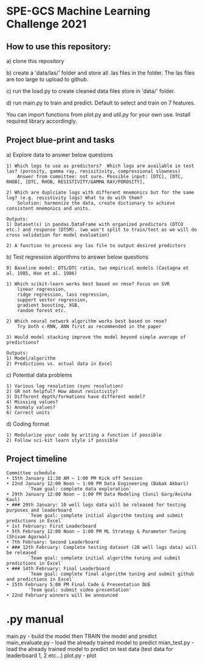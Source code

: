 
# SPE-GCS Machine Learning Challenge 2021

## How to use this repository:

a) clone this repository

b) create a 'data/las/' folder and store all .las files in the folder. The las files are too large to upload to github.

c) run the load.py to create cleaned data files store in 'data/' folder.

d) run main.py to train and predict. Default to select and train on 7 features.

You can import functions from plot.py and util.py for your own use. Install required library accordingly.

## Project blue-print and tasks

a) Explore data to answer below questions

    1) Which logs to use as predictors?  Which logs are available in test las? (porosity, gamma ray, resisitivity, compressional slowness) 
        Answer from committee: not sure. Possible input: [DTC], [DTC, RHOB], [DTC, RHOB, RESISTIVITY/GAMMA RAY/POROSITY],
    
    2) Which are duplciate logs with different mnemonics but for the same log? (e.g. resistivity logs) What to do with them?
        Solution: harmonize the data, create dictionary to achieve consistent mnemonics and units.

    Outputs: 
    1) Dataset(s) in pandas.DataFrame with organized predictors (DTCO etc.) and response (DTSM). (we won't split to train/test as we will do cross validation for model evaluation)

    2) A function to process any las file to output desired predictors

b) Test regression algorithms to answer below questions

    0) Baseline model: DTS/DTC ratio, two empirical models (Castagna et al. 1985, Han et al. 1986)

    1) Which scikit-learn works best based on rmse? Focus on SVR 
        linear regression, 
        ridge regression, lass regression, 
        support vector regression, 
        gradient boosting, XGB, 
        random forest etc.

    2) Which neural network algorithm works best based on rmse? 
        Try both c-RNN, ANN first as recommended in the paper

    3) Would model stacking improve the model beyond simple average of predictions?

    Outputs:
    1) Model/algorithm 
    2) Predictions vs. actual data in Excel

c) Potential data problems
    
    1) Various log resolution (sync resolution)
    2) GR not helpful? How about resistivity? 
    3) Different depth/formations have different model? 
    4) Misssing values? 
    5) Anomaly values?
    6) Correct units

d) Coding format

    1) Modularize your code by writing a function if possible
    2) Follow sci-kit learn style if possible

## Project timeline

    Committee schedule
    • 15th January 11:30 AM – 1:00 PM Kick off Session
    • 22nd January 12:00 Noon – 1:00 PM Data Engineering (Babak Akbari)
            `Team goal: complete data exploration`
    • 29th January 12:00 Noon – 1:00 PM Data Modeling (Sunil Garg/Anisha Kaul)
    • ### 29th January: 10 well logs data will be released for testing purposes and leaderboard
            `Team goal: complete initial algorithm testing and submit predictions in Excel`
    • 1st February: First Leaderboard
    • 5th February 12:00 Noon – 1:00 PM ML Strategy & Parameter Tuning (Shivam Agarwal)
    • 7th February: Second Leaderboard
    • ### 12th February: Complete testing dataset (20 well logs data) will be released
            `Team goal: complete initial algorithm tuning and submit predictions in Excel`
    • ### 14th February: Final Leaderboard
            `Team goal: complete final algorithm tuning and submit github and predictions in Excel`
    • 15th February 5:00 PM Final Code & Presentation DUE
            'Team goal: submit video presentation'            
    • 22nd February winners will be announced



# .py manual

main.py - build the model then TRAIN the model and predict
main_evaluate.py - load the already trained model to predict
mian_test.py - load the already trained model to predict on test data (test data for leaderboard 1, 2 etc...)
plot.py - plot 